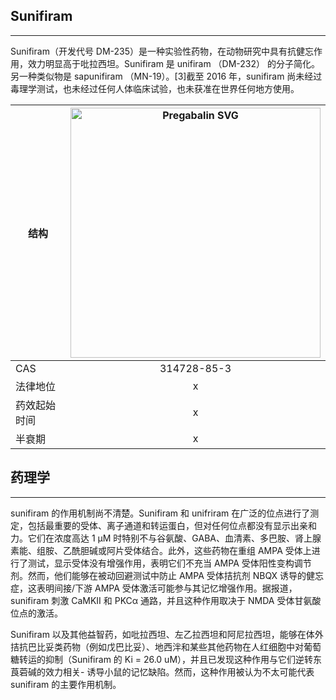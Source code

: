 ## Sunifiram

---

Sunifiram（开发代号 DM-235）是一种实验性药物，在动物研究中具有抗健忘作用，效力明显高于吡拉西坦。Sunifiram 是 unifiram （DM-232） 的分子简化。另一种类似物是 sapunifiram （MN-19）。[3]截至 2016 年，sunifiram 尚未经过毒理学测试，也未经过任何人体临床试验，也未获准在世界任何地方使用。

| 结构 | <img src="https://upload.wikimedia.org/wikipedia/commons/3/3c/Pregabalin.svg" alt="Pregabalin SVG" width="400"> |
| ----------- | :-----------: |
| CAS | 314728-85-3 |
| 法律地位 | x |
| 药效起始时间 | x |
| 半衰期 | x |

## 药理学

---

sunifiram 的作用机制尚不清楚。Sunifiram 和 unifriram 在广泛的位点进行了测定，包括最重要的受体、离子通道和转运蛋白，但对任何位点都没有显示出亲和力。它们在浓度高达 1 μM 时特别不与谷氨酸、GABA、血清素、多巴胺、肾上腺素能、组胺、乙酰胆碱或阿片受体结合。此外，这些药物在重组 AMPA 受体上进行了测试，显示受体没有增强作用，表明它们不充当 AMPA 受体阳性变构调节剂。然而，他们能够在被动回避测试中防止 AMPA 受体拮抗剂 NBQX 诱导的健忘症，这表明间接/下游 AMPA 受体激活可能参与其记忆增强作用。据报道，sunifiram 刺激 CaMKII 和 PKCα 通路，并且这种作用取决于 NMDA 受体甘氨酸位点的激活。

Sunifiram 以及其他益智药，如吡拉西坦、左乙拉西坦和阿尼拉西坦，能够在体外拮抗巴比妥类药物（例如戊巴比妥）、地西泮和某些其他药物在人红细胞中对葡萄糖转运的抑制（Sunifiram 的 Ki = 26.0 uM），并且已发现这种作用与它们逆转东莨菪碱的效力相关- 诱导小鼠的记忆缺陷。然而，这种作用被认为不太可能代表 sunifiram 的主要作用机制。
